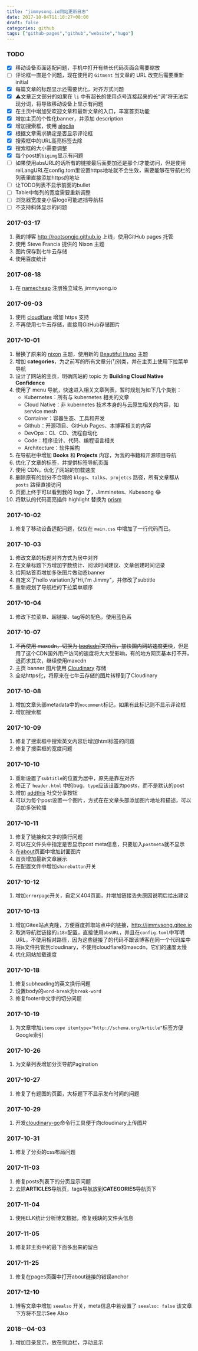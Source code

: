 ```yaml
---
title: "jimmysong.io网站更新日志"
date: 2017-10-04T11:18:27+08:00
draft: false
categories: github
tags: ["github-pages","github","website","hugo"]
---
```


### TODO

- [x] 移动设备页面适配问题，手机中打开有些长代码页面会需要缩放
- [ ] 评论框一直是个问题，现在使用的 `Gitment` 当文章的 URL 改变后需要重新 initial
- [x] 每篇文章的标题显示还需要优化，对齐方式问题
- [x] ⚠️文章正文部分的如果在 `li` 中有超长的使用点号连接起来的长“词”将无法实现分词，将导致移动设备上显示有问题
- [x] 在主页中增加受欢迎文章和最新文章的入口，丰富首页功能
- [x] 增加主页的个性化banner，并添加 description
- [x] 增加搜索框，使用 [algolia](https://www.algolia.com/doc/tutorials/search-ui/instant-search/build-an-instant-search-results-page/instantsearchjs/)
- [x] 根据文章需求确定是否显示评论框
- [x] 搜索框中的URL高亮标签去除
- [x] 搜索框的大小需要调整
- [x] 每个post的`bigimg`显示有问题
- [ ] 如果使用absURL的话所有的链接最后面要加还是那个/才能访问，但是使用relLangURL在config.tom里设置https地址就不会生效，需要能够在导航栏的列表里直接添加https的地址
- [ ] 让TODO列表不显示前面的bullet
- [ ] Table中每列的宽度需要重新调整
- [ ] 浏览器宽度变小后logo可能遮挡导航栏
- [ ] 不支持斜体显示的问题

### 2017-03-17

1. 我的博客 http://rootsongjc.github.io 上线，使用GitHub pages 托管
2. 使用 Steve Francia 提供的 Nixon 主题
3. 图片保存到七牛云存储
4. 使用百度统计

### 2017-08-18

1. 在 [namecheap](https://namecheap.com) 注册独立域名 jimmysong.io

### 2017-09-03

1. 使用 [cloudflare](https://www.cloudflare.com/) 增加 https 支持
2. 不再使用七牛云存储，直接用GitHub存储图片

### 2017-10-01

1. 替换了原来的 [nixon](https://themes.gohugo.io/nixon/) 主题，使用新的 [Beautiful Hugo](https://themes.gohugo.io/beautifulhugo/) 主题
2. 增加 **categories**，为之前写的所有文章分门别类，并在主页上使用下拉菜单导航
3. 设计了网站的主页，明确网站的 topic 为 **Building Cloud Native Confidence**
4. 使用了 menu 导航，快速进入相关文章列表，暂时规划为如下几个类别：
   - Kubernetes：所有与 kubernetes 相关的文章
   - Cloud Native：非 kubernetes 技术本身的与云原生相关的内容，如 service mesh
   - Container：容器生态、工具和开发
   - Github：开源项目、GitHub Pages、本博客相关的内容
   - DevOps：CI、CD、流程自动化
   - Code：程序设计、代码、编程语言相关
   - Architecture：软件架构
5. 在导航栏中增加 **Books** 和 **Projects** 内容，为我的书籍和开源项目导航
6. 优化了文章的标签，并提供标签导航页面
7. 使用 CDN，优化了网站的加载速度
8. 删除原有的划分不合理的 `blogs`、`talks`、`projetcs` 路径，所有文章都从 `posts` 路径直接访问
9. 页面上终于可以看到我的 logo 了，Jimminetes、Kubesong 😂
10. 将默认的代码高亮插件 highlight 替换为 [prism](http://prismjs.com/download.html)

### 2017-10-02

1. 修复了移动设备适配问题，仅仅在 `main.css` 中增加了一行代码而已。

### 2017-10-03

1. 修改文章的标题对齐方式为居中对齐
2. 在文章标题下方增加字数统计、阅读时间建议、文章创建时间记录
3. 给网站首页增加多张图片做动态banner
4. 自定义了hello variation为"Hi,I'm Jimmy"，并修改了subtitle
5. 重新规划了导航栏的下拉菜单顺序

### 2017-10-04

1. 修改下拉菜单、超链接、tag等的配色，使用蓝色系

### 2017-10-07

1. ~~不再使用 maxcdn，切换为 [bootcdn](http://www.bootcdn.cn/)|又拍云，加快国内网站速度更快~~，但是用了这个CDN国外用户访问的速度将大大受影响，有的地方网页基本打不开，退而求其次，继续使用maxcdn
2. 主页 banner 图片使用 [Cloudinary](https://cloudinary.com/) 存储
3. 全站https化，将原来在七牛云存储的图片转移到了Cloudinary

### 2017-10-08

1. 增加文章头部metadata中的`nocomment`标记，如果有此标记则不显示评论框
2. 增加搜索框

### 2017-10-09

1. 修复了搜索框中搜索英文内容后增加html标签的问题
2. 修复了搜索框的宽度问题

### 2017-10-10

1. 重新设置了`subtitle`的位置为居中，原先是靠左对齐
2. 修正了 `header.html` 中的bug，`type`应该设置为posts，而不是默认的post
3. 增加 [addthis](https://www.addthis.com/) 社交分享按钮
4. 可以为每个post设置一个图片，方式在在文章头部添加图片地址和描述，可以添加多张轮播

### 2017-10-11

1. 修复了链接和文字的换行问题
2. 可以在文件头中指定是否显示post meta信息，只要加入`postmeta`就不显示
3. 在[about](https://jimmysong.io/about)页面中增加封面图片
4. 首页增加最新文章展示
5. 在配置文件中增加`sharebutton`开关

### 2017-10-12

1. 增加`errorpage`开关，自定义404页面，并增加链接丢失原因说明后给出建议

### 2017-10-13

1. 增加Gitee站点克隆，方便百度抓取站点中的链接，http://jimmysong.gitee.io
2. 取消导航拦链接的`i18n`配置，直接使用`absURL`，并且在`config.toml`中写明URL，不使用相对路径，因为这些链接了的代码不跟该博客在同一个代码库中
3. 将js文件托管到cloudinary，不使用cloudflare和maxcdn，它们的速度太慢
4. 优化网站加载速度

### 2017-10-18

1. 修复subheading的英文换行问题
2. 设置body的`word-break`为`break-word`
3. 修复footer中文字的切分问题

### 2017-10-19

1. 为文章增加`itemscope itemtype="http://schema.org/Article"`标签方便Google索引

### 2017-10-26

1. 为文章列表增加分页导航Pagination

### 2017-10-27

1. 修复了有题图的页面，大标题下不显示发布时间的问题

### 2017-10-29

1. 开发[cloudinary-go](https://github.com/rootsongjc/cloudinary-go)命令行工具便于向cloudinary上传图片

### 2017-10-31

1. 修复了分页的css布局问题

### 2017-11-03

1. 修复posts列表下的分页显示问题
2. 去除**ARTICLES**导航页，tags导航放到**CATEGORIES**导航页下

### 2017-11-04

1. 使用ELK统计分析博文数据，修复残缺的文件头信息

### 2017-11-05

1. 修复非主页中的最下面多出来的留白

### 2017-11-25

1. 修复在pages页面中打开about链接的错误anchor

### 2017-12-10

1. 博客文章中增加 `seealso` 开关，meta信息中若设置了 `seealso: false` 该文章下方将不显示See Also

### 2018--04-03

1. 增加目录显示，放在侧边栏，浮动显示